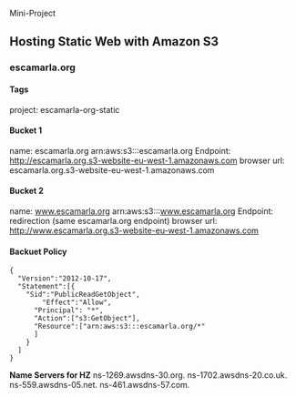 Mini-Project  
## Hosting Static Web with Amazon S3

### escamarla.org

#### Tags
project: escamarla-org-static

#### Bucket 1
name: escamarla.org
arn:aws:s3:::escamarla.org
Endpoint: http://escamarla.org.s3-website-eu-west-1.amazonaws.com
browser url: escamarla.org.s3-website-eu-west-1.amazonaws.com

#### Bucket 2
name: www.escamarla.org
arn:aws:s3:::www.escamarla.org
Endpoint:  redirection (same escamarla.org endpoint)
browser url: http://www.escamarla.org.s3-website-eu-west-1.amazonaws.com

#### Backuet Policy
```
{
  "Version":"2012-10-17",
  "Statement":[{
	"Sid":"PublicReadGetObject",
        "Effect":"Allow",
	  "Principal": "*",
      "Action":["s3:GetObject"],
      "Resource":["arn:aws:s3:::escamarla.org/*"
      ]
    }
  ]
}
```

**Name Servers for HZ**
ns-1269.awsdns-30.org.
ns-1702.awsdns-20.co.uk.
ns-559.awsdns-05.net.
ns-461.awsdns-57.com.